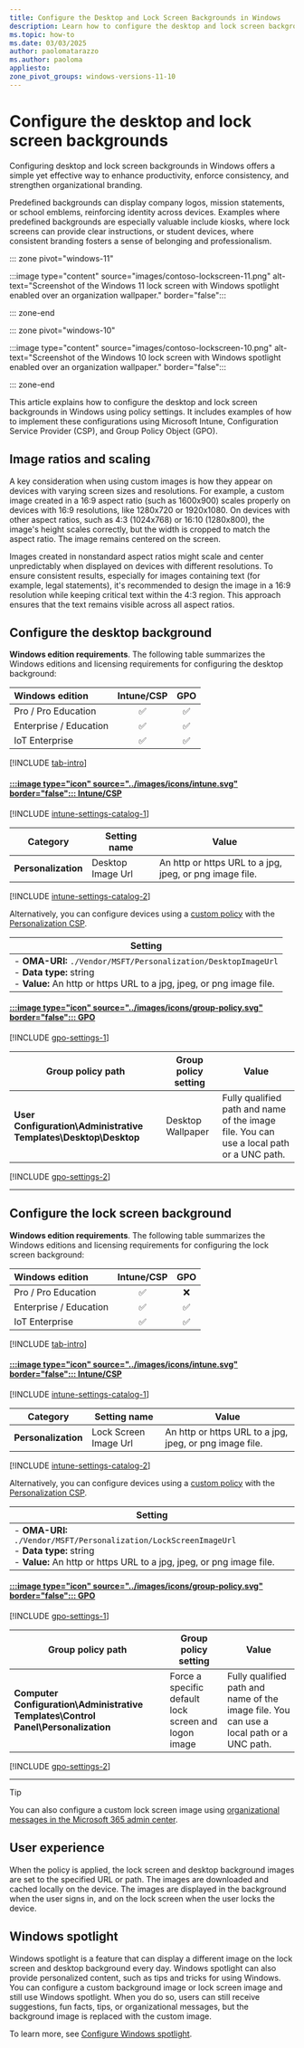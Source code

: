 ```yaml
---
title: Configure the Desktop and Lock Screen Backgrounds in Windows
description: Learn how to configure the desktop and lock screen background in Windows using policy settings, including Intune, CSP, and GPO.
ms.topic: how-to
ms.date: 03/03/2025
author: paolomatarazzo
ms.author: paoloma
appliesto:
zone_pivot_groups: windows-versions-11-10
---
```


# Configure the desktop and lock screen backgrounds

Configuring desktop and lock screen backgrounds in Windows offers a simple yet effective way to enhance productivity, enforce consistency, and strengthen organizational branding.

Predefined backgrounds can display company logos, mission statements, or school emblems, reinforcing identity across devices. Examples where predefined backgrounds are especially valuable include kiosks, where lock screens can provide clear instructions, or student devices, where consistent branding fosters a sense of belonging and professionalism.

::: zone pivot="windows-11"

:::image type="content" source="images/contoso-lockscreen-11.png" alt-text="Screenshot of the Windows 11 lock screen with Windows spotlight enabled over an organization wallpaper." border="false":::

::: zone-end

::: zone pivot="windows-10"

:::image type="content" source="images/contoso-lockscreen-10.png" alt-text="Screenshot of the Windows 10 lock screen with Windows spotlight enabled over an organization wallpaper." border="false":::

::: zone-end

This article explains how to configure the desktop and lock screen backgrounds in Windows using policy settings. It includes examples of how to implement these configurations using Microsoft Intune, Configuration Service Provider (CSP), and Group Policy Object (GPO).

## Image ratios and scaling

A key consideration when using custom images is how they appear on devices with varying screen sizes and resolutions. For example, a custom image created in a 16:9 aspect ratio (such as 1600x900) scales properly on devices with 16:9 resolutions, like 1280x720 or 1920x1080. On devices with other aspect ratios, such as 4:3 (1024x768) or 16:10 (1280x800), the image's height scales correctly, but the width is cropped to match the aspect ratio. The image remains centered on the screen.

Images created in nonstandard aspect ratios might scale and center unpredictably when displayed on devices with different resolutions. To ensure consistent results, especially for images containing text (for example, legal statements), it's recommended to design the image in a 16:9 resolution while keeping critical text within the 4:3 region. This approach ensures that the text remains visible across all aspect ratios.

## Configure the desktop background

**Windows edition requirements**. The following table summarizes the Windows editions and licensing requirements for configuring the desktop background:

| Windows edition | Intune/CSP | GPO |
|:-|:-:|:-:|
|Pro / Pro Education|✅|✅|
|Enterprise / Education|✅|✅|
|IoT Enterprise|✅|✅|

[!INCLUDE [tab-intro](../../../includes/configure/tab-intro.md)]

#### [:::image type="icon" source="../images/icons/intune.svg" border="false"::: **Intune/CSP**](#tab/intune)

[!INCLUDE [intune-settings-catalog-1](../../../includes/configure/intune-settings-catalog-1.md)]

| Category | Setting name | Value |
|--|--|--|
| **Personalization** | Desktop Image Url | An http or https URL to a jpg, jpeg, or png image file. |

[!INCLUDE [intune-settings-catalog-2](../../../includes/configure/intune-settings-catalog-2.md)]

Alternatively, you can configure devices using a [custom policy][INT-1] with the [Personalization CSP][CSP-1].

| Setting |
|--------|
| - **OMA-URI:** `./Vendor/MSFT/Personalization/DesktopImageUrl`<br>- **Data type:** string <br>- **Value:** An http or https URL to a jpg, jpeg, or png image file. |

#### [:::image type="icon" source="../images/icons/group-policy.svg" border="false"::: **GPO**](#tab/gpo)

[!INCLUDE [gpo-settings-1](../../../includes/configure/gpo-settings-1.md)]

| Group policy path | Group policy setting | Value |
| - | - | - |
| **User Configuration\Administrative Templates\Desktop\Desktop** |Desktop Wallpaper | Fully qualified path and name of the image file. You can use a local path or a UNC path. |

[!INCLUDE [gpo-settings-2](../../../includes/configure/gpo-settings-2.md)]

---

## Configure the lock screen background

**Windows edition requirements**. The following table summarizes the Windows editions and licensing requirements for configuring the lock screen background:

| Windows edition | Intune/CSP | GPO |
|:-|:-:|:-:|
|Pro / Pro Education|✅|❌|
|Enterprise / Education|✅|✅|
|IoT Enterprise|✅|✅|

[!INCLUDE [tab-intro](../../../includes/configure/tab-intro.md)]

#### [:::image type="icon" source="../images/icons/intune.svg" border="false"::: **Intune/CSP**](#tab/intune)

[!INCLUDE [intune-settings-catalog-1](../../../includes/configure/intune-settings-catalog-1.md)]

| Category | Setting name | Value |
|--|--|--|
| **Personalization** | Lock Screen Image Url| An http or https URL to a jpg, jpeg, or png image file. |

[!INCLUDE [intune-settings-catalog-2](../../../includes/configure/intune-settings-catalog-2.md)]

Alternatively, you can configure devices using a [custom policy][INT-1] with the [Personalization CSP][CSP-1].

| Setting |
|--------|
| - **OMA-URI:** `./Vendor/MSFT/Personalization/LockScreenImageUrl`<br>- **Data type:** string <br>- **Value:** An http or https URL to a jpg, jpeg, or png image file.|

#### [:::image type="icon" source="../images/icons/group-policy.svg" border="false"::: **GPO**](#tab/gpo)

[!INCLUDE [gpo-settings-1](../../../includes/configure/gpo-settings-1.md)]

| Group policy path | Group policy setting | Value |
| - | - | - |
| **Computer Configuration\Administrative Templates\Control Panel\Personalization** | Force a specific default lock screen and logon image | Fully qualified path and name of the image file. You can use a local path or a UNC path.|

[!INCLUDE [gpo-settings-2](../../../includes/configure/gpo-settings-2.md)]

---

> [!TIP]
> You can also configure a custom lock screen image using [organizational messages in the Microsoft 365 admin center][M365-1].

## User experience

When the policy is applied, the lock screen and desktop background images are set to the specified URL or path. The images are downloaded and cached locally on the device. The images are displayed in the background when the user signs in, and on the lock screen when the user locks the device.

## Windows spotlight

Windows spotlight is a feature that can display a different image on the lock screen and desktop background every day. Windows spotlight can also provide personalized content, such as tips and tricks for using Windows. You can configure a custom background image or lock screen image and still use Windows spotlight. When you do so, users can still receive suggestions, fun facts, tips, or organizational messages, but the background image is replaced with the custom image.

To learn more, see [Configure Windows spotlight](../windows-spotlight/index.md).

<!--links-->

[CSP-1]: /windows/client-management/mdm/personalization-csp
[M365-1]: /microsoft-365/admin/misc/organizational-messages-microsoft-365?view=o365-worldwide
[INT-1]: /mem/intune/configuration/settings-catalog

